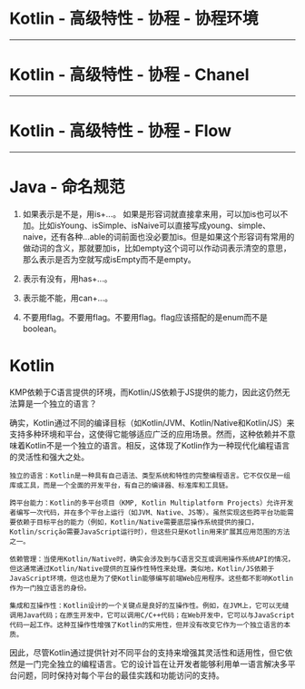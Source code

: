 # Kotlin - 高级特性 - 协程 - 协程环境

---

# Kotlin - 高级特性 - 协程 - Chanel

---

# Kotlin - 高级特性 - 协程 - Flow

---

# Java - 命名规范

1. 如果表示是不是，用is+...。
如果是形容词就直接拿来用，可以加is也可以不加。比如isYoung、isSimple、isNaive可以直接写成young、simple、naive，还有各种...able的词前面也没必要加is。但是如果这个形容词有常用的做动词的含义，那就要加is，比如empty这个词可以作动词表示清空的意思，那么表示是否为空就写成isEmpty而不是empty。

2. 表示有没有，用has+...。
3. 表示能不能，用can+...。
4. 不要用flag。不要用flag。不要用flag。flag应该搭配的是enum而不是boolean。



# Kotlin

KMP依赖于C语言提供的环境，而Kotlin/JS依赖于JS提供的能力，因此这仍然无法算是一个独立的语言？

确实，Kotlin通过不同的编译目标（如Kotlin/JVM、Kotlin/Native和Kotlin/JS）来支持多种环境和平台，这使得它能够适应广泛的应用场景。然而，这种依赖并不意味着Kotlin不是一个独立的语言。相反，这体现了Kotlin作为一种现代化编程语言的灵活性和强大之处。

    独立的语言：Kotlin是一种具有自己语法、类型系统和特性的完整编程语言。它不仅仅是一组库或工具，而是一个全面的开发平台，有自己的编译器、标准库和工具链。

    跨平台能力：Kotlin的多平台项目（KMP, Kotlin Multiplatform Projects）允许开发者编写一次代码，并在多个平台上运行（如JVM、Native、JS等）。虽然实现这些跨平台功能需要依赖于目标平台的能力（例如，Kotlin/Native需要底层操作系统提供的接口，Kotlin/scrição需要JavaScript运行时），但这些只是Kotlin用来扩展其应用范围的方法之一。

    依赖管理：当使用Kotlin/Native时，确实会涉及到与C语言交互或调用操作系统API的情况，但这通常通过Kotlin/Native提供的互操作性特性来处理。类似地，Kotlin/JS依赖于JavaScript环境，但这也是为了使Kotlin能够编写前端Web应用程序。这些都不影响Kotlin作为一门独立语言的身份。

    集成和互操作性：Kotlin设计的一个关键点是良好的互操作性。例如，在JVM上，它可以无缝调用Java代码；在原生开发中，它可以调用C/C++代码；在Web开发中，它可以与JavaScript代码一起工作。这种互操作性增强了Kotlin的实用性，但并没有改变它作为一个独立语言的本质。

因此，尽管Kotlin通过提供针对不同平台的支持来增强其灵活性和适用性，但它依然是一门完全独立的编程语言。它的设计旨在让开发者能够利用单一语言解决多平台问题，同时保持对每个平台的最佳实践和功能访问的支持。